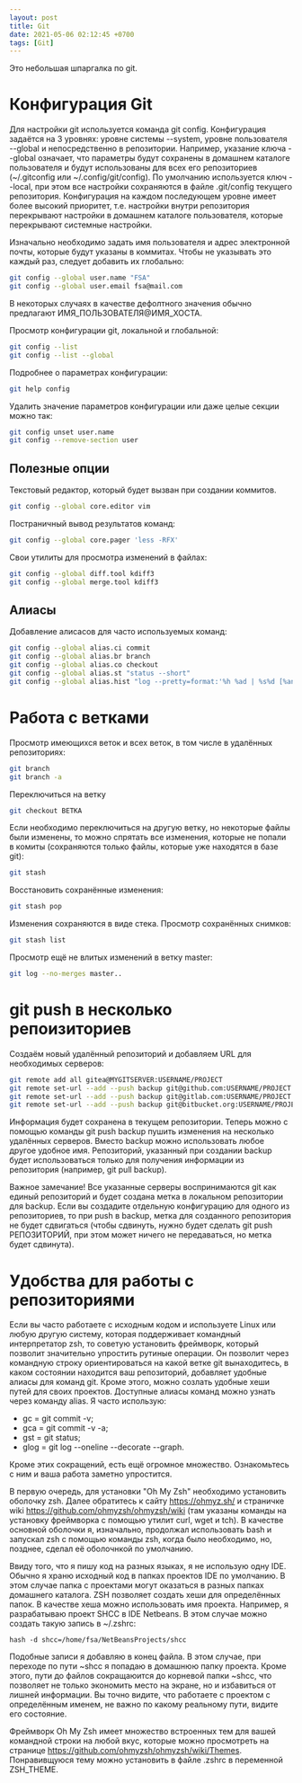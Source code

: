 ```yaml
---
layout: post
title: Git
date: 2021-05-06 02:12:45 +0700
tags: [Git]
---
```

Это небольшая шпаргалка по git.

# Конфигурация Git
Для настройки git используется команда git config. Конфигурация задаётся на 3 уровнях: уровне системы --system, уровне пользователя --global и непосредственно в репозитории. Например, указание ключа --global означает, что параметры будут сохранены в домашнем каталоге пользователя и будут использованы для всех его репозиториев (~/.gitconfig или ~/.config/git/config). По умолчанию используется ключ --local, при этом все настройки сохраняются в файле .git/config текущего репозитория. Конфигурация на каждом последующем уровне имеет более высокий приоритет, т.е. настройки внутри репозитория перекрывают настройки в домашнем каталоге пользователя, которые перекрывают системные настройки.
 
Изначально необходимо задать имя пользователя и адрес электронной почты, которые будут указаны в коммитах. Чтобы не указывать это каждый раз, следует добавить их глобально:
```bash
git config --global user.name "FSA"
git config --global user.email fsa@mail.com
```
В некоторых случаях в качестве дефолтного значения обычно предлагают ИМЯ_ПОЛЬЗОВАТЕЛЯ@ИМЯ_ХОСТА.

Просмотр конфигурации git, локальной и глобальной:
```bash
git config --list
git config --list --global
```
Подробнее о параметрах конфигурации:
```bash
git help config
```
Удалить значение параметров конфигурации или даже целые секции можно так:
```bash
git config unset user.name
git config --remove-section user
```
## Полезные опции
Текстовый редактор, который будет вызван при создании коммитов.
```bash
git config --global core.editor vim
```
Постраничный вывод результатов команд:
```bash
git config --global core.pager 'less -RFX'
```
Свои утилиты для просмотра изменений в файлах:
```bash
git config --global diff.tool kdiff3
git config --global merge.tool kdiff3
```
## Алиасы
Добавление алисасов для часто используемых команд:
```bash
git config --global alias.ci commit
git config --global alias.br branch
git config --global alias.co checkout
git config --global alias.st "status --short"
git config --global alias.hist "log --pretty=format:'%h %ad | %s%d [%an]' --graph --date=short"
```
# Работа с ветками
Просмотр имеющихся веток и всех веток, в том числе в удалённых репозиториях:
```bash
git branch
git branch -a
```
Переключиться на ветку
```bash
git checkout ВЕТКА
```
Если необходимо переключиться на другую ветку, но некоторые файлы были изменены, то можно спрятать все изменения, которые не попали в комиты (сохраняются только файлы, которые уже находятся в базе git):
```bash
git stash
```
Восстановить сохранённые изменения:
```bash
git stash pop
```
Изменения сохраняются в виде стека. Просмотр сохранённых снимков:
```bash
git stash list
```
Просмотр ещё не влитых изменений в ветку master:
```bash
git log --no-merges master..
```
# git push в несколько репоизиториев
Создаём новый удалённый репозиторий и добавляем URL для необходимых серверов:
```bash
git remote add all gitea@MYGITSERVER:USERNAME/PROJECT
git remote set-url --add --push backup git@github.com:USERNAME/PROJECT.git
git remote set-url --add --push backup git@gitlab.com:USERNAME/PROJECT.git
git remote set-url --add --push backup git@bitbucket.org:USERNAME/PROJECT.git
```
Информация будет сохранена в текущем репозитории. Теперь можно с помощью команды git push backup пушить изменения на несколько удалённых серверов. Вместо backup можно использовать любое другое удобное имя. Репозиторий, указанный при создании backup будет использоваться только для получения информации из репозитория (например, git pull backup).

Важное замечание! Все указанные серверы воспринимаются git как единый репозиторий и будет создана метка в локальном репозитории для backup. Если вы создадите отдельную конфигурацию для одного из репозиториев, то при push в backup, метка для созданного репозитория не будет сдвигаться (чтобы сдвинуть, нужно будет сделать git push РЕПОЗИТОРИЙ, при этом может ничего не передаваться, но метка будет сдвинута).

# Удобства для работы с репозиториями
Если вы часто работаете с исходным кодом и используете Linux или любую другую систему, которая поддерживает командный интерпретатор zsh, то советую установить фреймворк, который позволит значительно упростить рутиные операции. Он позволит через командную строку ориентироваться на какой ветке git вынаходитесь, в каком состоянии находится ваш репозиторий, добавляет удобные алиасы для команд git. Кроме этого, можно созлать удобные хеши путей для своих проектов. Доступные алиасы команд можно узнать через команду alias. Я часто использую:

- gc = git commit -v;
- gca = git commit -v -a;
- gst = git status;
- glog = git log --oneline --decorate --graph.

Кроме этих сокращений, есть ещё огромное множество. Ознакомьтесь с ним и ваша работа заметно упростится.

В первую очередь, для установки "Oh My Zsh" необходимо установить оболочку zsh. Далее обратитесь к сайту <https://ohmyz.sh/> и страничке wiki <https://github.com/ohmyzsh/ohmyzsh/wiki> (там указаны команды на установку фреймворка с помощью утилит curl, wget и tch). В качестве основной оболочки я, изначально, продолжал использовать bash и запускал zsh с помощью команды zsh, когда было необходимо, но, позднее, сделал её оболочнкой по умолчанию.

Ввиду того, что я пишу код на разных языках, я не использую одну IDE. Обычно я храню исходный код в папках проектов IDE по умолчанию. В этом случае папка с проектами могут оказаться в разных папках домашнего каталога. ZSH позволяет создать хеши для определённых папок. В качестве хеша можно использовать имя проекта. Например, я разрабатываю проект SHCC в IDE Netbeans. В этом случае можно создать такую запись в ~/.zshrc:

```
hash -d shcc=/home/fsa/NetBeansProjects/shcc
```
Подобные записи я добавляю в конец файла. В этом случае, при переходе по пути ~shcc я попадаю в домашнюю папку проекта. Кроме этого, пути до файлов сокращаюится до корневой папки ~shcc, что позволяет не только экономить место на экране, но и избавиться от лишней информации. Вы точно видите, что работаете с проектом с определённым именем, не важно по какому реальному пути, видите его состояние.

Фреймворк Oh My Zsh имеет множество встроенных тем для вашей командной строки на любой вкус, которые можно просмотреть на странице <https://github.com/ohmyzsh/ohmyzsh/wiki/Themes>. Понравивщуюся тему можно установить в файле .zshrc в переменной ZSH_THEME.
